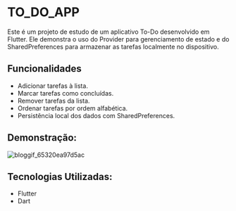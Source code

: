 # TO_DO_APP

Este é um projeto de estudo de um aplicativo To-Do desenvolvido em Flutter. Ele demonstra o uso do Provider para gerenciamento de estado e do SharedPreferences para armazenar as tarefas localmente no dispositivo.

## Funcionalidades

- Adicionar tarefas à lista.
- Marcar tarefas como concluídas.
- Remover tarefas da lista.
- Ordenar tarefas por ordem alfabética.
- Persistência local dos dados com SharedPreferences.

## Demonstração:
![bloggif_65320ea97d5ac](https://github.com/gabrieelfelix/FlutterToDoApp/assets/102039571/87139a88-e129-423e-9e45-d9a11711bef3)


## Tecnologias Utilizadas:

- Flutter
- Dart



